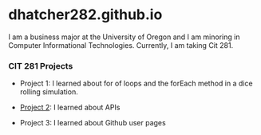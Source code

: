# dhatcher282.github.io

I am a business major at the University of Oregon and I am minoring in Computer Informational Technologies. Currently, I am taking Cit 281.

### CIT 281 Projects

- Project 1: I learned about for of loops and the forEach method in a dice rolling simulation.

- [Project 2](https//uo-cit.github.io/project-2-dhatcher282/): I learned about APIs

- Project 3: I learned about Github user pages
